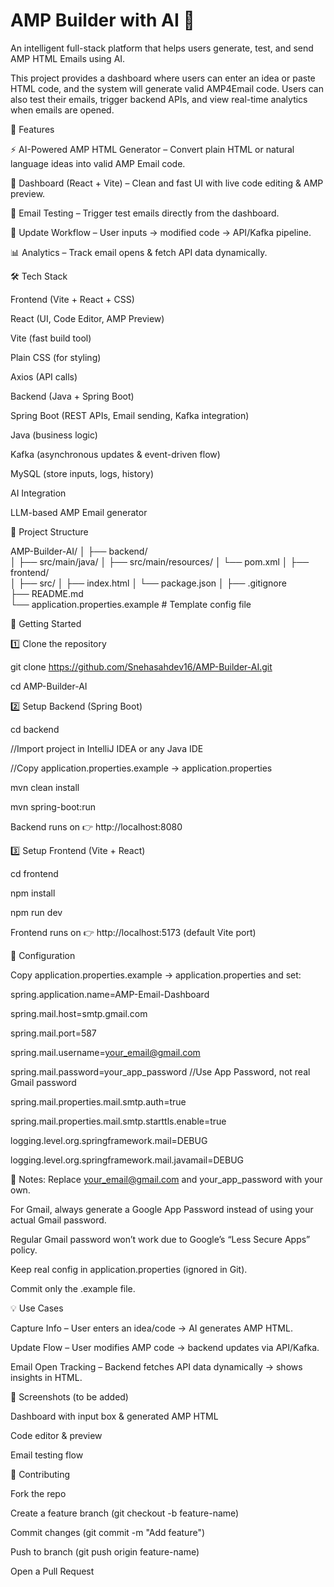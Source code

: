 # AMP Builder with AI 🚀

An intelligent full-stack platform that helps users generate, test, and send AMP HTML Emails using AI.

This project provides a dashboard where users can enter an idea or paste HTML code, and the system will generate valid AMP4Email code. Users can also test their emails, trigger backend APIs, and view real-time analytics when emails are opened.

🌟 Features

⚡ AI-Powered AMP HTML Generator – Convert plain HTML or natural language ideas into valid AMP Email code.

📝 Dashboard (React + Vite) – Clean and fast UI with live code editing & AMP preview.

📧 Email Testing – Trigger test emails directly from the dashboard.

🔄 Update Workflow – User inputs → modified code → API/Kafka pipeline.

📊 Analytics – Track email opens & fetch API data dynamically.

🛠 Tech Stack

Frontend (Vite + React + CSS)

React (UI, Code Editor, AMP Preview)

Vite (fast build tool)

Plain CSS (for styling)

Axios (API calls)

Backend (Java + Spring Boot)

Spring Boot (REST APIs, Email sending, Kafka integration)

Java (business logic)

Kafka (asynchronous updates & event-driven flow)

MySQL (store inputs, logs, history)

AI Integration

LLM-based AMP Email generator

📂 Project Structure

 AMP-Builder-AI/
│
├── backend/            
│   ├── src/main/java/
│   ├── src/main/resources/
│   └── pom.xml
│
├── frontend/           
│   ├── src/
│   ├── index.html
│   └── package.json
│
├── .gitignore          
├── README.md           
└── application.properties.example   # Template config file

🚀 Getting Started


1️⃣ Clone the repository

git clone https://github.com/Snehasahdev16/AMP-Builder-AI.git

cd AMP-Builder-AI


2️⃣ Setup Backend (Spring Boot)

cd backend

//Import project in IntelliJ IDEA or any Java IDE

//Copy application.properties.example → application.properties

mvn clean install

mvn spring-boot:run

Backend runs on 👉 http://localhost:8080


3️⃣ Setup Frontend (Vite + React)

cd frontend

npm install

npm run dev

Frontend runs on 👉 http://localhost:5173 (default Vite port)


🔑 Configuration

Copy application.properties.example → application.properties and set:

spring.application.name=AMP-Email-Dashboard

spring.mail.host=smtp.gmail.com

spring.mail.port=587

spring.mail.username=your_email@gmail.com

spring.mail.password=your_app_password   //Use App Password, not real Gmail password

spring.mail.properties.mail.smtp.auth=true

spring.mail.properties.mail.smtp.starttls.enable=true

logging.level.org.springframework.mail=DEBUG

logging.level.org.springframework.mail.javamail=DEBUG


🔑 Notes:
Replace your_email@gmail.com and your_app_password with your own.

For Gmail, always generate a Google App Password instead of using your actual Gmail password.

Regular Gmail password won’t work due to Google’s “Less Secure Apps” policy.

Keep real config in application.properties (ignored in Git).

Commit only the .example file.


💡 Use Cases

Capture Info – User enters an idea/code → AI generates AMP HTML.

Update Flow – User modifies AMP code → backend updates via API/Kafka.

Email Open Tracking – Backend fetches API data dynamically → shows insights in HTML.


📸 Screenshots (to be added)

Dashboard with input box & generated AMP HTML

Code editor & preview

Email testing flow


🤝 Contributing

Fork the repo

Create a feature branch (git checkout -b feature-name)

Commit changes (git commit -m "Add feature")

Push to branch (git push origin feature-name)

Open a Pull Request
